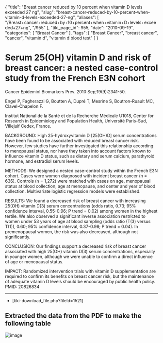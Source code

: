 {
    "title": "Breast cancer reduced by 10 percent when vitamin D levels exceeded 27 ng",
    "slug": "breast-cancer-reduced-by-10-percent-when-vitamin-d-levels-exceeded-27-ng",
    "aliases": [
        "/Breast+cancer+reduced+by+10+percent+when+vitamin+D+levels+exceeded+27+ng",
        "/955"
    ],
    "tiki_page_id": 955,
    "date": "2010-09-19",
    "categories": [
        "Breast Cancer"
    ],
    "tags": [
        "Breast Cancer",
        "breast cancer",
        "cancer",
        "vitamin d",
        "vitamin d blood test"
    ]
}


# Serum 25(OH) vitamin D and risk of breast cancer: a nested case-control study from the French E3N cohort

Cancer Epidemiol Biomarkers Prev. 2010 Sep;19(9):2341-50.

Engel P, Fagherazzi G, Boutten A, Dupré T, Mesrine S, Boutron-Ruault MC, Clavel-Chapelon F.

Institut National de la Santé et de la Recherche Médicale U1018, Center for Research in Epidemiology and Population Health, Université Paris-Sud, Villejuif Cedex, France.

BACKGROUND: High 25-hydroxyvitamin D <span>[25(OH)D]</span> serum concentrations have been found to be associated with reduced breast cancer risk. However, few studies have further investigated this relationship according to menopausal status, nor have they taken into account factors known to influence vitamin D status, such as dietary and serum calcium, parathyroid hormone, and estradiol serum levels.

METHODS: We designed a nested case-control study within the French E3N cohort. Cases were women diagnosed with incident breast cancer (n = 636). Controls (n = 1,272) were matched with cases on age, menopausal status at blood collection, age at menopause, and center and year of blood collection. Multivariate logistic regression models were established.

RESULTS: We found a decreased risk of breast cancer with increasing 25(OH) vitamin D(3) serum concentrations (odds ratio, 0.73; 95% confidence interval, 0.55-0.96; P trend = 0.02) among women in the highest tertile. We also observed a significant inverse association restricted to women under 53 years of age at blood sampling (odds ratio (T(3) versus T(1)), 0.60; 95% confidence interval, 0.37-0.98; P trend = 0.04). In premenopausal women, the risk was also decreased, although not significantly.

CONCLUSION: Our findings support a decreased risk of breast cancer associated with high 25(OH) vitamin D(3) serum concentrations, especially in younger women, although we were unable to confirm a direct influence of age or menopausal status.

IMPACT: Randomized intervention trials with vitamin D supplementation are required to confirm its benefits on breast cancer risk, but the maintenance of adequate vitamin D levels should be encouraged by public health policy. PMID: 20826834

---

* <span>[tiki-download_file.php?fileId=1521]</span>

## Extracted the data from the PDF  to make the following table

<img src="https://d378j1rmrlek7x.cloudfront.net/attachments/gif/french-bc.gif" alt="image">